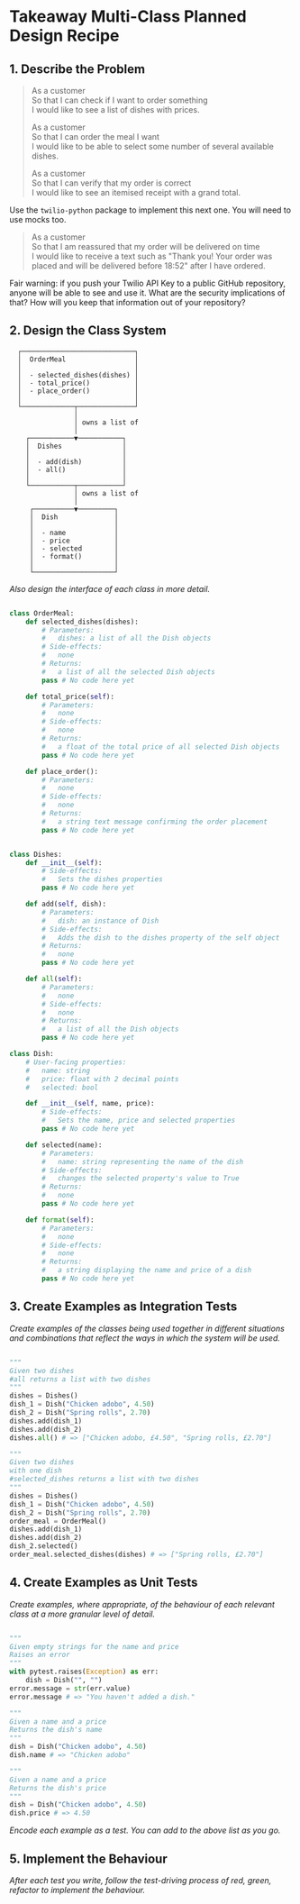 # Takeaway Multi-Class Planned Design Recipe

## 1. Describe the Problem

> As a customer  
> So that I can check if I want to order something  
> I would like to see a list of dishes with prices.
> 
> As a customer  
> So that I can order the meal I want  
> I would like to be able to select some number of several available dishes.
> 
> As a customer  
> So that I can verify that my order is correct  
> I would like to see an itemised receipt with a grand total.

Use the `twilio-python` package to implement this next one. You will need to use
mocks too.

> As a customer  
> So that I am reassured that my order will be delivered on time  
> I would like to receive a text such as "Thank you! Your order was placed and
> will be delivered before 18:52" after I have ordered.


Fair warning: if you push your Twilio API Key to a public GitHub repository,
anyone will be able to see and use it. What are the security implications of
that? How will you keep that information out of your repository?

## 2. Design the Class System

```
  ┌────────────────────────────┐
  │  OrderMeal                 │
  │                            │
  │  - selected_dishes(dishes) │
  │  - total_price()           │
  │  - place_order()           │
  │                            │
  └─────────────┬──────────────┘
                │
                │ owns a list of
                │
    ┌───────────▼───────────┐
    │  Dishes               │
    │                       │
    │  - add(dish)          │
    │  - all()              │
    │                       │
    └───────────┬───────────┘
                │ owns a list of
                │
     ┌──────────▼─────────┐
     │  Dish              │
     │                    │
     │  - name            │
     │  - price           │
     │  - selected        │
     │  - format()        │
     │                    │
     └────────────────────┘

```

_Also design the interface of each class in more detail._

```python

class OrderMeal:
    def selected_dishes(dishes):
        # Parameters:
        #   dishes: a list of all the Dish objects
        # Side-effects:
        #   none
        # Returns:
        #   a list of all the selected Dish objects
        pass # No code here yet

    def total_price(self):
        # Parameters:
        #   none
        # Side-effects:
        #   none
        # Returns:
        #   a float of the total price of all selected Dish objects
        pass # No code here yet

    def place_order():
        # Parameters:
        #   none
        # Side-effects:
        #   none
        # Returns:
        #   a string text message confirming the order placement
        pass # No code here yet


class Dishes:
    def __init__(self):
        # Side-effects:
        #   Sets the dishes properties
        pass # No code here yet

    def add(self, dish):
        # Parameters:
        #   dish: an instance of Dish
        # Side-effects:
        #   Adds the dish to the dishes property of the self object
        # Returns:
        #   none
        pass # No code here yet

    def all(self):
        # Parameters:
        #   none
        # Side-effects:
        #   none
        # Returns:
        #   a list of all the Dish objects
        pass # No code here yet

class Dish:
    # User-facing properties:
    #   name: string
    #   price: float with 2 decimal points
    #   selected: bool

    def __init__(self, name, price):
        # Side-effects:
        #   Sets the name, price and selected properties
        pass # No code here yet

    def selected(name):
        # Parameters:
        #   name: string representing the name of the dish
        # Side-effects:
        #   changes the selected property's value to True
        # Returns:
        #   none
        pass # No code here yet

    def format(self):
        # Parameters:
        #   none
        # Side-effects:
        #   none
        # Returns:
        #   a string displaying the name and price of a dish
        pass # No code here yet

```

## 3. Create Examples as Integration Tests

_Create examples of the classes being used together in different situations and
combinations that reflect the ways in which the system will be used._

```python

"""
Given two dishes
#all returns a list with two dishes
"""
dishes = Dishes()
dish_1 = Dish("Chicken adobo", 4.50)
dish_2 = Dish("Spring rolls", 2.70)
dishes.add(dish_1)
dishes.add(dish_2)
dishes.all() # => ["Chicken adobo, £4.50", "Spring rolls, £2.70"]

"""
Given two dishes
with one dish
#selected_dishes returns a list with two dishes
"""
dishes = Dishes()
dish_1 = Dish("Chicken adobo", 4.50)
dish_2 = Dish("Spring rolls", 2.70)
order_meal = OrderMeal()
dishes.add(dish_1)
dishes.add(dish_2)
dish_2.selected()
order_meal.selected_dishes(dishes) # => ["Spring rolls, £2.70"]
```

## 4. Create Examples as Unit Tests

_Create examples, where appropriate, of the behaviour of each relevant class at
a more granular level of detail._

```python

"""
Given empty strings for the name and price
Raises an error
"""
with pytest.raises(Exception) as err:
    dish = Dish("", "")
error.message = str(err.value)
error.message # => "You haven't added a dish."

"""
Given a name and a price
Returns the dish's name
"""
dish = Dish("Chicken adobo", 4.50)
dish.name # => "Chicken adobo"

"""
Given a name and a price
Returns the dish's price
"""
dish = Dish("Chicken adobo", 4.50)
dish.price # => 4.50
```

_Encode each example as a test. You can add to the above list as you go._

## 5. Implement the Behaviour

_After each test you write, follow the test-driving process of red, green,
refactor to implement the behaviour._
